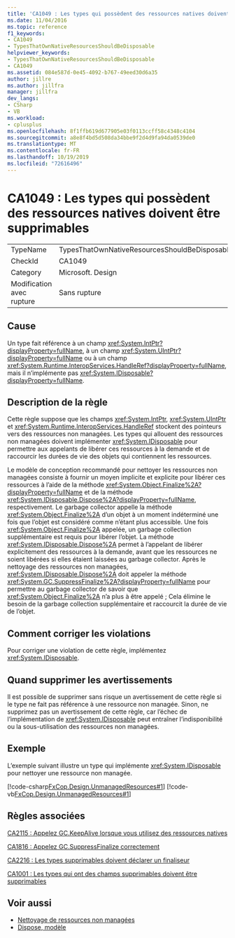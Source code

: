 ```yaml
---
title: 'CA1049 : Les types qui possèdent des ressources natives doivent être supprimables'
ms.date: 11/04/2016
ms.topic: reference
f1_keywords:
- CA1049
- TypesThatOwnNativeResourcesShouldBeDisposable
helpviewer_keywords:
- TypesThatOwnNativeResourcesShouldBeDisposable
- CA1049
ms.assetid: 084e587d-0e45-4092-b767-49eed30d6a35
author: jillre
ms.author: jillfra
manager: jillfra
dev_langs:
- CSharp
- VB
ms.workload:
- cplusplus
ms.openlocfilehash: 8f1ffb619d677905e03f0113ccff58c4348c4104
ms.sourcegitcommit: a8e8f4bd5d508da34bbe9f2d4d9fa94da0539de0
ms.translationtype: MT
ms.contentlocale: fr-FR
ms.lasthandoff: 10/19/2019
ms.locfileid: "72616496"
---
```

# <a name="ca1049-types-that-own-native-resources-should-be-disposable"></a>CA1049 : Les types qui possèdent des ressources natives doivent être supprimables

|||
|-|-|
|TypeName|TypesThatOwnNativeResourcesShouldBeDisposable|
|CheckId|CA1049|
|Category|Microsoft. Design|
|Modification avec rupture|Sans rupture|

## <a name="cause"></a>Cause

Un type fait référence à un champ <xref:System.IntPtr?displayProperty=fullName>, à un champ <xref:System.UIntPtr?displayProperty=fullName> ou à un champ <xref:System.Runtime.InteropServices.HandleRef?displayProperty=fullName>, mais il n’implémente pas <xref:System.IDisposable?displayProperty=fullName>.

## <a name="rule-description"></a>Description de la règle

Cette règle suppose que les champs <xref:System.IntPtr>, <xref:System.UIntPtr> et <xref:System.Runtime.InteropServices.HandleRef> stockent des pointeurs vers des ressources non managées. Les types qui allouent des ressources non managées doivent implémenter <xref:System.IDisposable> pour permettre aux appelants de libérer ces ressources à la demande et de raccourcir les durées de vie des objets qui contiennent les ressources.

Le modèle de conception recommandé pour nettoyer les ressources non managées consiste à fournir un moyen implicite et explicite pour libérer ces ressources à l’aide de la méthode <xref:System.Object.Finalize%2A?displayProperty=fullName> et de la méthode <xref:System.IDisposable.Dispose%2A?displayProperty=fullName>, respectivement. Le garbage collector appelle la méthode <xref:System.Object.Finalize%2A> d’un objet à un moment indéterminé une fois que l’objet est considéré comme n’étant plus accessible. Une fois <xref:System.Object.Finalize%2A> appelée, un garbage collection supplémentaire est requis pour libérer l’objet. La méthode <xref:System.IDisposable.Dispose%2A> permet à l’appelant de libérer explicitement des ressources à la demande, avant que les ressources ne soient libérées si elles étaient laissées au garbage collector. Après le nettoyage des ressources non managées, <xref:System.IDisposable.Dispose%2A> doit appeler la méthode <xref:System.GC.SuppressFinalize%2A?displayProperty=fullName> pour permettre au garbage collector de savoir que <xref:System.Object.Finalize%2A> n’a plus à être appelé ; Cela élimine le besoin de la garbage collection supplémentaire et raccourcit la durée de vie de l’objet.

## <a name="how-to-fix-violations"></a>Comment corriger les violations
Pour corriger une violation de cette règle, implémentez <xref:System.IDisposable>.

## <a name="when-to-suppress-warnings"></a>Quand supprimer les avertissements
Il est possible de supprimer sans risque un avertissement de cette règle si le type ne fait pas référence à une ressource non managée. Sinon, ne supprimez pas un avertissement de cette règle, car l’échec de l’implémentation de <xref:System.IDisposable> peut entraîner l’indisponibilité ou la sous-utilisation des ressources non managées.

## <a name="example"></a>Exemple
L’exemple suivant illustre un type qui implémente <xref:System.IDisposable> pour nettoyer une ressource non managée.

[!code-csharp[FxCop.Design.UnmanagedResources#1](../code-quality/codesnippet/CSharp/ca1049-types-that-own-native-resources-should-be-disposable_1.cs)]
[!code-vb[FxCop.Design.UnmanagedResources#1](../code-quality/codesnippet/VisualBasic/ca1049-types-that-own-native-resources-should-be-disposable_1.vb)]

## <a name="related-rules"></a>Règles associées
[CA2115 : Appelez GC.KeepAlive lorsque vous utilisez des ressources natives](../code-quality/ca2115.md)

[CA1816 : Appelez GC.SuppressFinalize correctement](../code-quality/ca1816.md)

[CA2216 : Les types supprimables doivent déclarer un finaliseur](../code-quality/ca2216.md)

[CA1001 : Les types qui ont des champs supprimables doivent être supprimables](../code-quality/ca1001.md)

## <a name="see-also"></a>Voir aussi

- [Nettoyage de ressources non managées](/dotnet/standard/garbage-collection/unmanaged)
- [Dispose, modèle](/dotnet/standard/design-guidelines/dispose-pattern)
